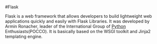 #Flask

Flask is a web framework that allows developers to build lightweight web applications quickly and easily with Flask Libraries. It was developed by Armin Ronacher, leader of the International Group of [Python](/wiki/Python) Enthusiasts(POCCO). It is basically based on the WSGI toolkit and Jinja2 templating engine.